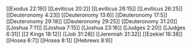 [[Exodus 22:19]]
[[Leviticus 20:2]]
[[Leviticus 26:15]]
[[Leviticus 26:25]]
[[Deuteronomy 4:23]]
[[Deuteronomy 13:6]]
[[Deuteronomy 17:5]]
[[Deuteronomy 29:18]]
[[Deuteronomy 29:25]]
[[Deuteronomy 31:20]]
[[Joshua 7:11]]
[[Joshua 7:15]]
[[Joshua 23:16]]
[[Judges 2:20]]
[[Judges 6:31]]
[[2 Kings 18:12]]
[[Job 31:28]]
[[Jeremiah 31:32]]
[[Ezekiel 16:38]]
[[Hosea 6:7]]
[[Hosea 8:1]]
[[Hebrews 8:9]]
